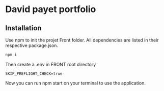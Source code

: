 # David payet portfolio

## Installation

Use npm to init the projet Front folder. All dependencies are listed in their respective package.json.

```javascript
npm i
```

Then create a .env in FRONT root directory 

```env
SKIP_PREFLIGHT_CHECK=true
```

Now you can run npm start on your terminal to use the application.